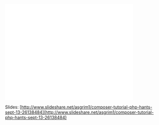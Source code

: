 <iframe width="420" height="315" src="//www.youtube.com/embed/nnDUSkvdvWg?rel=0" frameborder="0" allowfullscreen></iframe>

Slides: [http://www.slideshare.net/asgrim1/composer-tutorial-php-hants-sept-13-26138484](http://www.slideshare.net/asgrim1/composer-tutorial-php-hants-sept-13-26138484)
